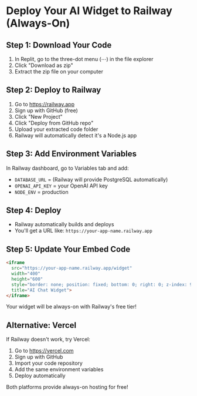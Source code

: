 # Deploy Your AI Widget to Railway (Always-On)

## Step 1: Download Your Code
1. In Replit, go to the three-dot menu (⋯) in the file explorer
2. Click "Download as zip"
3. Extract the zip file on your computer

## Step 2: Deploy to Railway
1. Go to https://railway.app
2. Sign up with GitHub (free)
3. Click "New Project"
4. Click "Deploy from GitHub repo" 
5. Upload your extracted code folder
6. Railway will automatically detect it's a Node.js app

## Step 3: Add Environment Variables
In Railway dashboard, go to Variables tab and add:
- `DATABASE_URL` = (Railway will provide PostgreSQL automatically)
- `OPENAI_API_KEY` = your OpenAI API key
- `NODE_ENV` = production

## Step 4: Deploy
- Railway automatically builds and deploys
- You'll get a URL like: `https://your-app-name.railway.app`

## Step 5: Update Your Embed Code
```html
<iframe 
  src="https://your-app-name.railway.app/widget" 
  width="400" 
  height="600"
  style="border: none; position: fixed; bottom: 0; right: 0; z-index: 9999; background: transparent;"
  title="AI Chat Widget">
</iframe>
```

Your widget will be always-on with Railway's free tier!

## Alternative: Vercel
If Railway doesn't work, try Vercel:
1. Go to https://vercel.com
2. Sign up with GitHub
3. Import your code repository
4. Add the same environment variables
5. Deploy automatically

Both platforms provide always-on hosting for free!